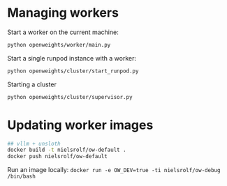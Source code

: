 # Managing workers

Start a worker on the current machine:
```sh
python openweights/worker/main.py
```

Start a single runpod instance with a worker:
```sh
python openweights/cluster/start_runpod.py
```

Starting a cluster
```sh
python openweights/cluster/supervisor.py
```

# Updating worker images

```sh
## vllm + unsloth
docker build -t nielsrolf/ow-default .
docker push nielsrolf/ow-default
```

Run an image locally: `docker run -e OW_DEV=true -ti nielsrolf/ow-debug /bin/bash`
